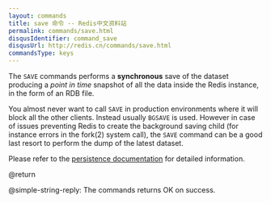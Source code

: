 ```yaml
---
layout: commands
title: save 命令 -- Redis中文资料站
permalink: commands/save.html
disqusIdentifier: command_save
disqusUrl: http://redis.cn/commands/save.html
commandsType: keys
---
```


The `SAVE` commands performs a **synchronous** save of the dataset producing a
_point in time_ snapshot of all the data inside the Redis instance, in the form
of an RDB file.

You almost never want to call `SAVE` in production environments where it will
block all the other clients.
Instead usually `BGSAVE` is used.
However in case of issues preventing Redis to create the background saving child
(for instance errors in the fork(2) system call), the `SAVE` command can be a
good last resort to perform the dump of the latest dataset.

Please refer to the [persistence documentation][tp] for detailed information.

[tp]: /topics/persistence

@return

@simple-string-reply: The commands returns OK on success.
